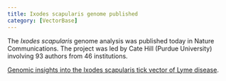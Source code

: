 ```yaml
---
title: Ixodes scapularis genome published
category: [VectorBase]
---
```

The <em>Ixodes scapularis</em> genome analysis was published today in Nature Communications. The project was led by Cate Hill (Purdue University) involving 93 authors from 46 institutions.

<a href="http://www.nature.com/ncomms/2016/160209/ncomms10507/full/ncomms10507.html">Genomic insights into the Ixodes scapularis tick vector of Lyme disease</a>.

